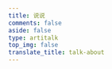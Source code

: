 ```yaml
---
title: 说说
comments: false
aside: false
type: artitalk
top_img: false
translate_title: talk-about
---
```

